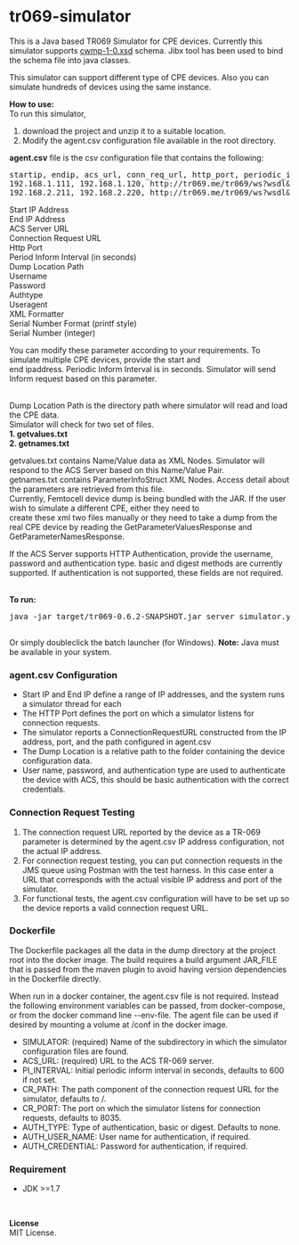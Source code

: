 tr069-simulator
===============

This is a Java based TR069 Simulator for CPE devices. Currently this simulator supports <a href="http://www.broadband-forum.org/cwmp/cwmp-1-0.xsd">cwmp-1-0.xsd</a>
schema. Jibx tool has been used to bind the schema file into java classes.

This simulator can support different type of CPE devices. Also you can simulate hundreds of devices using the same instance.

<b>How to use:</b><br>
To run this simulator,<br> 
1. download the project and unzip it to a suitable location.<br>
2. Modify the agent.csv configuration file available in the root directory.<br>

<b>agent.csv</b> file is the csv configuration file that contains the following:<br>
<div class="highlight"><pre>
<span class="c1">startip, endip, acs_url, conn_req_url, http_port, periodic_inform, dump_location, username, password, authtype, useragent, xmlformat</span>
<span class="kd">192.168.1.111, 192.168.1.120, http://tr069.me/tr069/ws?wsdl&probe=257ebf, /wsdl, 8035, 300, /dump/microcell/, user1, passwd1, basic</span>
<span class="kd">192.168.2.211, 192.168.2.220, http://tr069.me/tr069/ws?wsdl&probe=257ebf, /wsdl, 8035, 300, /dump/microcell/, user1, passwd1, basic</span>
</pre></div>
Start IP Address <br> 
End IP Address<br>
ACS Server URL<br>
Connection Request URL<br>
Http Port<br>
Period Inform Interval (in seconds)<br>
Dump Location Path<br>
Username<br>
Password<br>
Authtype<br>
Useragent<br>
XML Formatter<br>
Serial Number Format (printf style)<br>
Serial Number (integer)<br>

You can modify these parameter according to your requirements. To simulate multiple CPE devices, provide the start and<br>
end ipaddress. Periodic Inform Interval is in seconds. Simulator will send Inform request based on this parameter.<br><br> 

Dump Location Path is the directory path where simulator will read and load the CPE data. <br>
Simulator will check for two set of files.<br>
<b>1. getvalues.txt</b><br>
<b>2. getnames.txt</b><br>

getvalues.txt contains Name/Value data as XML Nodes. Simulator will respond to the ACS Server based on this Name/Value Pair.<br>
getnames.txt contains ParameterInfoStruct XML Nodes. Access detail about the parameters are retrieved from this file.
<br>
Currently, Femtocell device dump is being bundled with the JAR. If the user wish to simulate a different CPE, either they need to <br>
create these xml two files manually or they need to take a dump from the real CPE device by reading the GetParameterValuesResponse
and GetParameterNamesResponse.<br>

If the ACS Server supports HTTP Authentication, provide the username, password and authentication type. basic and digest 
methods are currently supported. If authentication is not supported, these fields are not required.<br><br>

<b>To run:</b><br>
<div class="highlight"><pre>
java -jar target/tr069-0.6.2-SNAPSHOT.jar server simulator.yml<br>
</pre></div>
Or simply doubleclick the batch launcher (for Windows).
<b>Note:</b> Java must be available in your system.

### agent.csv Configuration
- Start IP and End IP define a range of IP addresses, and the system runs a simulator thread for each
- The HTTP Port defines the port on which a simulator listens for connection requests.
- The simulator reports a ConnectionRequestURL constructed from the IP address, port, and the path configured in agent.csv
- The Dump Location is a relative path to the folder containing the device configuration data.
- User name, password, and authentication type are used to authenticate the device with ACS, this should be basic authentication with the correct credentials.

### Connection Request Testing
1. The connection request URL reported by the device as a TR-069 parameter is determined by the agent.csv IP address configuration, not the actual IP address.
2. For connection request testing, you can put connection requests in the JMS queue using Postman with the test harness. In this case enter a URL that corresponds with the actual visible IP address and port of the simulator.
3. For functional tests, the agent.csv configuration will have to be set up so the device reports a valid connection request URL.

### Dockerfile
The Dockerfile packages all the data in the dump directory at the project root into the docker image.
The build requires a build argument JAR_FILE that is passed from the maven plugin to avoid having version dependencies
in the Dockerfile directly.

When run in a docker container, the agent.csv file is not required. Instead the following environment variables can be
passed, from docker-compose, or from the docker command line --env-file. The agent file
can be used if desired by mounting a volume at /conf in the docker image.

- SIMULATOR: (required) Name of the subdirectory in which the simulator configuration files are found.
- ACS_URL: (required) URL to the ACS TR-069 server.
- PI_INTERVAL: Initial periodic inform interval in seconds, defaults to 600 if not set.
- CR_PATH: The path component of the connection request URL for the simulator, defaults to /.
- CR_PORT: The port on which the simulator listens for connection requests, defaults to 8035.
- AUTH_TYPE: Type of authentication, basic or digest. Defaults to none.
- AUTH_USER_NAME: User name for authentication, if required.
- AUTH_CREDENTIAL: Password for authentication, if required.
 
### Requirement

- JDK >=1.7

<br>

<b>License</b><br>
MIT License.<br>



